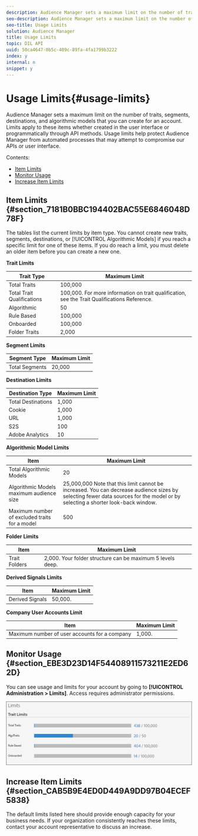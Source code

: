 ```yaml
---
description: Audience Manager sets a maximum limit on the number of traits, segments, destinations, and algorithmic models that you can create for an account. Limits apply to these items whether created in the user interface or programmatically through API methods. Usage limits help protect Audience Manager from automated processes that may attempt to compromise our APIs or user interface.
seo-description: Audience Manager sets a maximum limit on the number of traits, segments, destinations, and algorithmic models that you can create for an account. Limits apply to these items whether created in the user interface or programmatically through API methods. Usage limits help protect Audience Manager from automated processes that may attempt to compromise our APIs or user interface.
seo-title: Usage Limits
solution: Audience Manager
title: Usage Limits
topic: DIL API
uuid: 50ca4647-0b5c-409c-89fa-4fa1799b3222
index: y
internal: n
snippet: y
---
```


# Usage Limits{#usage-limits}

Audience Manager sets a maximum limit on the number of traits, segments, destinations, and algorithmic models that you can create for an account. Limits apply to these items whether created in the user interface or programmatically through API methods. Usage limits help protect Audience Manager from automated processes that may attempt to compromise our APIs or user interface.

Contents:

<ul class="simplelist"> 
 <li> <a href="../../c-features/c-administration/usage-limits.md#section_7181B0BBC194402BAC55E6846048D78F"> Item Limits </a> </li> 
 <li> <a href="../../c-features/c-administration/usage-limits.md#section_EBE3D23D14F54408911573211E2ED62D"> Monitor Usage </a> </li> 
 <li> <a href="../../c-features/c-administration/usage-limits.md#section_CAB5B9E4ED0D449A9DD97B04ECEF5838"> Increase Item Limits </a> </li> 
</ul>

## Item Limits {#section_7181B0BBC194402BAC55E6846048D78F}

The tables list the current limits by item type. You cannot create new traits, segments, destinations, or [!UICONTROL Algorithmic Models] if you reach a specific limit for one of these items. If you do reach a limit, you must delete an older item before you can create a new one.

**Trait Limits**

|Trait Type|Maximum Limit|
|--- |--- |
|Total Traits|100,000|
|Total Trait Qualifications|100,000. For more information on trait qualification, see the  Trait Qualifications Reference.|
|Algorithmic|50|
|Rule Based|100,000|
|Onboarded|100,000|
|Folder Traits|2,000|

**Segment Limits**

|Segment Type|Maximum Limit|
|--- |--- |
|Total Segments|20,000|

**Destination Limits**

|Destination Type|Maximum Limit|
|--- |--- |
|Total Destinations|1,000|
|Cookie|1,000|
|URL|1,000|
|S2S|100|
|Adobe Analytics|10|

**Algorithmic Model Limits**

|Item|Maximum Limit|
|--- |--- |
|Total Algorithmic Models|20|
|Algorithmic Models maximum audience size|25,000,000  Note that this limit cannot be increased. You can decrease audience sizes by selecting fewer data sources for the model or by selecting a shorter look-back window.|
|Maximum number of excluded traits for a model|500|

**Folder Limits**

|Item|Maximum Limit|
|--- |--- |
|Trait Folders|2,000.  Your folder structure can be maximum 5 levels deep.|

**Derived Signals Limits**

|Item|Maximum Limit|
|--- |--- |
|Derived Signals|50,000.|

**Company User Accounts Limit**

|Item|Maximum Limit|
|--- |--- |
|Maximum number of user accounts for a company|1,000.|

## Monitor Usage {#section_EBE3D23D14F54408911573211E2ED62D}

You can see usage and limits for your account by going to **[!UICONTROL Administration > Limits]**. Access requires administrator permissions.

![](assets/usage_limits.jpg)

## Increase Item Limits {#section_CAB5B9E4ED0D449A9DD97B04ECEF5838}

The default limits listed here should provide enough capacity for your business needs. If your organization consistently reaches these limits, contact your account representative to discuss an increase. 
